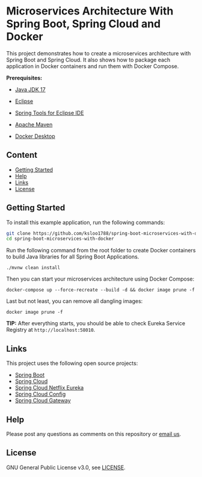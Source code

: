# Microservices Architecture With Spring Boot, Spring Cloud and Docker

This project demonstrates how to create a microservices architecture with Spring Boot and Spring Cloud. 
It also shows how to package each application in Docker containers and run them with Docker Compose.

**Prerequisites:** 

* [Java JDK 17](https://openjdk.java.net/projects/jdk/17/)

* [Eclipse](https://www.eclipse.org/)

* [Spring Tools for Eclipse IDE](https://marketplace.eclipse.org/content/spring-tools-4-aka-spring-tool-suite-4/)

* [Apache Maven](https://maven.apache.org/)

* [Docker Desktop](https://www.docker.com/)

## Content
* [Getting Started](#getting-started)
* [Help](#help)
* [Links](#links)
* [License](#license)


## Getting Started
To install this example application, run the following commands:

```bash
git clone https://github.com/ksloo1788/spring-boot-microservices-with-docker.git
cd spring-boot-microservices-with-docker
```

Run the following command from the root folder to create Docker containers to build Java libraries for all Spring Boot Applications.

```shell
./mvnw clean install
```

Then you can start your microservices architecture using Docker Compose:

```shell
docker-compose up --force-recreate --build -d && docker image prune -f
```

Last but not least, you can remove all dangling images:

```shell
docker image prune -f
```

**TIP:** 
After everything starts, you should be able to check Eureka Service Registry at `http://localhost:58010`.

## Links

This project uses the following open source projects:
* [Spring Boot](https://spring.io/projects/spring-boot)
* [Spring Cloud](https://spring.io/projects/spring-cloud)
* [Spring Cloud Netflix Eureka](https://cloud.spring.io/spring-cloud-netflix/multi/multi__service_discovery_eureka_clients.html)
* [Spring Cloud Config](https://cloud.spring.io/spring-cloud-config/multi/multi__quick_start.html)
* [Spring Cloud Gateway](https://spring.io/projects/spring-cloud-gateway)

## Help

Please post any questions as comments on this repository or [email us](mailto:ks_loo@outlook.com). 

## License

GNU General Public License v3.0, see [LICENSE](https://www.gnu.org/licenses/gpl-3.0.en.html).
